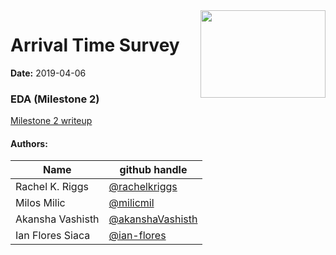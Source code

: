 <img src="imgs/logo.png" align="right" height="140" width="200"/>

# Arrival Time Survey

**Date:** 2019-04-06

### EDA (Milestone 2)

[Milestone 2 writeup](https://github.com/UBC-MDS/survey_arrival_time/blob/v2.0/milestone2.md)

#### Authors:

| Name | github handle |
| ---- | ------ |
| Rachel K. Riggs | [@rachelkriggs](https://github.com/rachelkriggs) |
| Milos Milic     | [@milicmil](https://github.com/milicmil) |
| Akansha Vashisth     | [@akanshaVashisth](https://github.com/akanshaVashisth) |
| Ian Flores Siaca    | [@ian-flores](https://github.com/ian-flores) |
